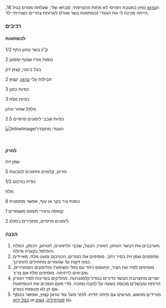 ה[טרגון](/herb/tarragon) נפוץ במטבח הפרסי לא פחות מהצרפתי. סבתא שלי, שעלתה מפרס בגיל 16, הייתה מכינה לי את הגונדי (כופתאות בשר ואורז) לארוחת צהריים כשהייתי ילד.

### רכיבים

#### לכופתאות

1/2 ק"ג בשר טחון כתף

2 כוסות אורז שטוף ומסונן

בצל בינוני, קצוץ דק

2 חבילות עלי [טרגון](/herb/tarragon), קצוץ

3 כפיות כמון

3 כפיות מלח

פלפל שחור טחון

2.5 כפיות שבבי לימונים פרסיים

![InlineImage/הגונדי מתגנדר](process.jpg)

&nbsp;

#### למרק

שמן זית

5 גזרים, קלופים וחתוכים לטבעות

1/2 כפית כורכום

מלח

8 כוסות ציר בקר או עוף, אפשר מתמצית

1 קופסה גרגירי חומוס משומרים

2 לימונים פרסיים, מחוררים במזלג



### הכנה

1. מערבבים את הבשר הטחון, האורז, הבצל, שבבי הלימונים, הטרגון, הכמון, המלח והפלפל בקערה גדולה.
2. מחממים שמן זית בסיר רחב. מוסיפים את הגזרים, הכורכום ומעט מלח. מאיידים כמה דקות עד שהגזרים מתחילים להתרכך.
3. מוסיפים לסיר את הציר, החומוס (יחד עם נוזלי השימור) והלימונים המחוררים, ומביאים לרתיחה. מוסיפים מלח אם צריך.
4. יוצרים מתערובת הבשר כדורים בגודל קלמנטינות. מחליקים בעדינות לסיר המרק הרותח ומבשלים מכוסה כשעה על להבה נמוכה. מדי פעם הופכים את הכופתאות אם הן לא מכוסות במרק.
5. מורידים מהאש. מגישים עם פיתה יזדית. לפזר מעל עוד טרגון קצוץ, ואפשר בנוסף גם [פטרוזיליה](/herb/parsley), [נענע](/herb/spearmint) או [בצל ירוק](/herb/scallion).


